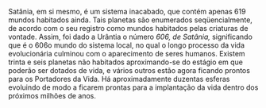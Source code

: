 ﻿Satânia, em si mesmo, é um sistema inacabado, que contém apenas 619 mundos habitados ainda. Tais planetas são enumerados seqüencialmente, de acordo com o seu registro como mundos habitados pelas criaturas de vontade. Assim, foi dado a Urântia o número <em>606, de Satânia,</em> significando que é o 606o mundo do sistema local, no qual o longo processo da vida evolucionária culminou com o aparecimento de seres humanos. Existem trinta e seis planetas não habitados aproximando-se do estágio em que poderão ser dotados de vida, e vários outros estão agora ficando prontos para os Portadores da Vida. Há aproximadamente duzentas esferas evoluindo de modo a ficarem prontas para a implantação da vida dentro dos próximos milhões de anos.